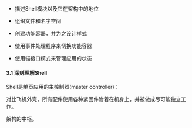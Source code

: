* 描述Shell模块以及它在架构中的地位 

* 组织文件和名字空间 

* 创建功能容器，并为之设计样式 

* 使用事件处理程序来切换功能容器 

* 使用锚接口模式来管理应用的状态 

#### 3.1 深刻理解Shell 

Shell是单页应用的主控制器(master controller)： 

对比飞机外壳，所有配件使用各种紧固件附着在机身上，并被做成尽可能独立工作。 

架构的中枢。 

